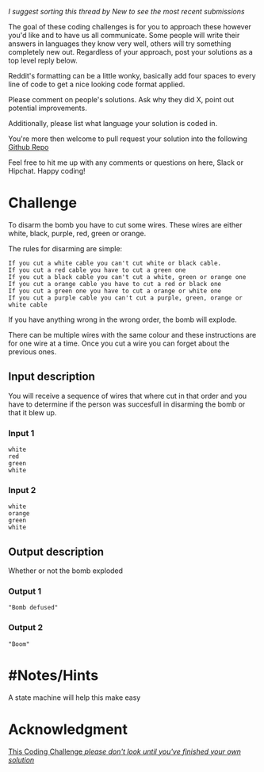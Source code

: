 _I suggest sorting this thread by *New* to see the most recent submissions_

The goal of these coding challenges is for you to approach these however you'd like and to have us all communicate. Some people will write their answers in languages they know very well, others will try something completely new out. Regardless of your approach, post your solutions as a top level reply below.

Reddit's formatting can be a little wonky, basically add four spaces to every line of code to get a nice looking code format applied.

Please comment on people's solutions. Ask why they did X, point out potential improvements.

Additionally, please list what language your solution is coded in.

You're more then welcome to pull request your solution into the following [Github Repo](https://github.com/GregHilston/Code-Foo)

Feel free to hit me up with any comments or questions on here, Slack or Hipchat. Happy coding!

# Challenge

To disarm the bomb you have to cut some wires. These wires are either white, black, purple, red, green or orange.

The rules for disarming are simple:

    If you cut a white cable you can't cut white or black cable.
    If you cut a red cable you have to cut a green one
    If you cut a black cable you can't cut a white, green or orange one
    If you cut a orange cable you have to cut a red or black one
    If you cut a green one you have to cut a orange or white one
    If you cut a purple cable you can't cut a purple, green, orange or white cable

If you have anything wrong in the wrong order, the bomb will explode. 


There can be multiple wires with the same colour and these instructions are for one wire at a time. Once you cut a wire you can forget about the previous ones. 

## Input description

You will receive a sequence of wires that where cut in that order and you have to determine if the person was succesfull in disarming the bomb or that it blew up.

### Input 1

    white
    red
    green
    white

### Input 2

    white
    orange
    green
    white

## Output description

Whether or not the bomb exploded

### Output 1

    "Bomb defused"

### Output 2

    "Boom"

# #Notes/Hints

A state machine will help this make easy

# Acknowledgment

[This Coding Challenge _please don't look until you've finished your own solution_](https://www.reddit.com/r/dailyprogrammer/comments/5e4mde/20161121_challenge_293_easy_defusing_the_bomb/)

